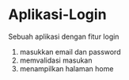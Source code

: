 # Aplikasi-Login
Sebuah aplikasi dengan fitur login
1. masukkan email dan password
2. memvalidasi masukan
3. menampilkan halaman home
